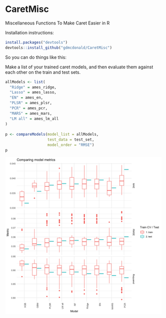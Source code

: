 # CaretMisc
Miscellaneous Functions To Make Caret Easier in R

Installation instructions:
``` R
install.packages("devtools") 
devtools::install_github("gdmcdonald/CaretMisc")
```



So you can do things like this:



Make a list of your trained caret models, and then evaluate them against each other on the train and test sets.

``` R
allModels <- list(
  "Ridge" = ames_ridge,
  "Lasso" = ames_lasso, 
  "EN" = ames_en,
  "PLSR" = ames_plsr, 
  "PCR" = ames_pcr,
  "MARS" = ames_mars,
  "LM all" = ames_lm_all
)

p <- compareModels(model_list = allModels,
                   test_data = test_set,
                   model_order = "RMSE")
p
```

![demo_img](./demo_img.png)
